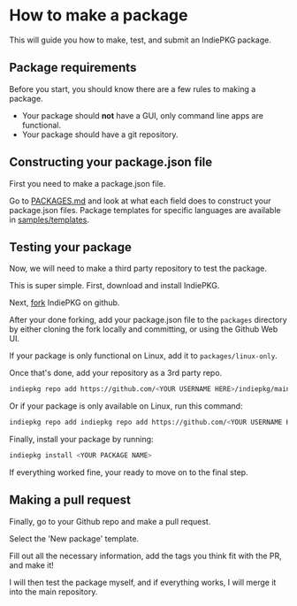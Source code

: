 # How to make a package

This will guide you how to make, test, and submit an IndiePKG package.

## Package requirements

Before you start, you should know there are a few rules to making a package.

- Your package should **not** have a GUI, only command line apps are functional.
- Your package should have a git repository.

## Constructing your package.json file

First you need to make a package.json file.

Go to [PACKAGES.md](PACKAGES.md) and look at what each field does to construct your package.json files. Package templates for specific languages are available in [samples/templates](samples/templates).

## Testing your package

Now, we will need to make a third party repository to test the package.

This is super simple. First, download and install IndiePKG.

Next, [fork](https://github.com/talwat/IndiePKG/fork) IndiePKG on github.

After your done forking, add your package.json file to the `packages` directory by either cloning the fork locally and committing, or using the Github Web UI.

If your package is only functional on Linux, add it to `packages/linux-only`.

Once that's done, add your repository as a 3rd party repo.

```bash
indiepkg repo add https://github.com/<YOUR USERNAME HERE>/indiepkg/main/packages/
```

Or if your package is only available on Linux, run this command:

```bash
indiepkg repo add indiepkg repo add https://github.com/<YOUR USERNAME HERE>/indiepkg/main/packages/linux-only/
```

Finally, install your package by running:

```bash
indiepkg install <YOUR PACKAGE NAME>
```

If everything worked fine, your ready to move on to the final step.

## Making a pull request

Finally, go to your Github repo and make a pull request.

Select the 'New package' template.

Fill out all the necessary information, add the tags you think fit with the PR, and make it!

I will then test the package myself, and if everything works, I will merge it into the main repository.
